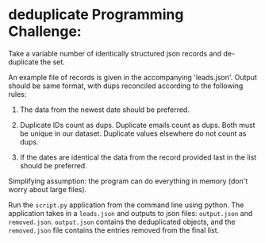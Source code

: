# deduplicate Programming Challenge:

Take a variable number of identically structured json records and de-duplicate the set.

  

An example file of records is given in the accompanying 'leads.json'. Output should be same format, with dups reconciled according to the following rules:

1. The data from the newest date should be preferred.

2. Duplicate IDs count as dups. Duplicate emails count as dups. Both must be unique in our dataset. Duplicate values elsewhere do not count as dups.

3. If the dates are identical the data from the record provided last in the list should be preferred.

  

Simplifying assumption: the program can do everything in memory (don't worry about large files).

  

Run the `script.py` application from the command line using python. The application takes in a `leads.json` and outputs to json files: `output.json` and `removed.json`. `output.json` contains the deduplicated objects, and the `removed.json` file contains the entries removed from the final list.